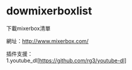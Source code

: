 # dowmixerboxlist
下載mixerbox清單  </br>

網址：http://www.mixerbox.com/  </br>

插件支援：</br>
1.youtube_dl[https://github.com/rg3/youtube-dl]</br>

